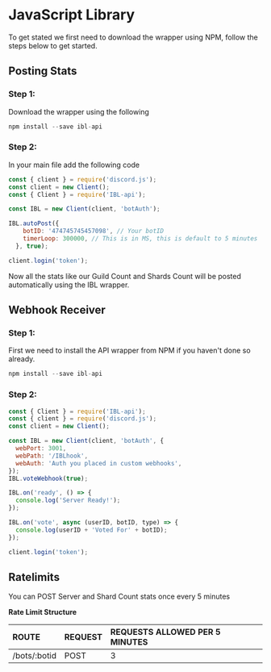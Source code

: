 # JavaScript Library

To get stated we first need to download the wrapper using NPM, follow the steps below to get started.

## Posting Stats

### Step 1:

Download the wrapper using the following

```javascript
npm install --save ibl-api
```

### Step 2:

In your main file add the following code

```javascript
const { client } = require('discord.js');
const client = new Client();
const { Client } = require('IBL-api');

const IBL = new Client(client, 'botAuth');

IBL.autoPost({
    botID: '474745745457098', // Your botID
    timerLoop: 300000, // This is in MS, this is default to 5 minutes
  }, true);

client.login('token');
```

Now all the stats like our Guild Count and Shards Count will be posted automatically using the IBL wrapper.

## Webhook Receiver

### Step 1:

First we need to install the API wrapper from NPM if you haven't done so already.

```javascript
npm install --save ibl-api
```

### Step 2:

```javascript
const { Client } = require('IBL-api');
const { client } = require('discord.js');
const client = new Client();

const IBL = new Client(client, 'botAuth', {
  webPort: 3001,
  webPath: '/IBLhook',
  webAuth: 'Auth you placed in custom webhooks',
});
IBL.voteWebhook(true);

IBL.on('ready', () => {
  console.log('Server Ready!');
});

IBL.on('vote', async (userID, botID, type) => {
  console.log(userID + 'Voted For' + botID);
});

client.login('token');
```

## Ratelimits

You can POST Server and Shard Count stats once every 5 minutes

**Rate Limit Structure**

| ROUTE | REQUEST | REQUESTS ALLOWED PER 5 MINUTES |
| :--- | :--- | :--- |
| /bots/:botid | POST | 3 |


